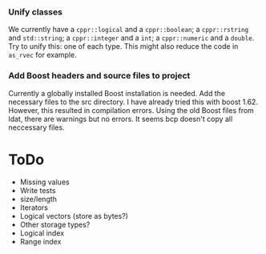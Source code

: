 
### Unify classes

We currently have a `cppr::logical` and a `cppr::boolean`; a `cppr::rstring`
and `std::string`; a `cppr::integer` and a `int`; a `cppr::numeric` and
a `double`. Try to unify this: one of each type. This might also reduce the
code in `as_rvec` for example. 

### Add Boost headers and source files to project

Currently a globally installed Boost installation is needed. Add the necessary
files to the src directory. I have already tried this with boost 1.62. However,
this resulted in compilation errors. Using the old Boost files from ldat, there
are warnings but no errors. It seems bcp doesn't copy all neccessary files. 



ToDo
=============================

- Missing values
- Write tests
- size/length
- Iterators
- Logical vectors (store as bytes?)
- Other storage types?
- Logical index
- Range index
